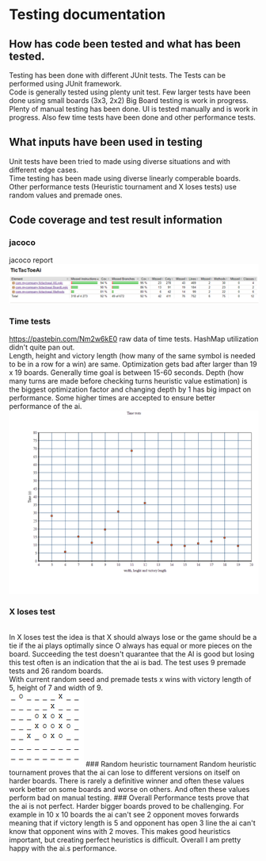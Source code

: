 # Testing documentation
## How has code been tested and what has been tested.
Testing has been done with different JUnit tests.
The Tests can be performed using JUnit framework.<br/>
Code is generally tested using plenty unit test.
Few larger tests have been done using small boards (3x3, 2x2) Big Board testing is work in progress.<br/>
Plenty of manual testing has been done.
UI is tested manually and is work in progress.
Also few time tests have been done and other performance tests.
## What inputs have been used in testing
Unit tests have been tried to made using diverse situations and with different edge cases.<br/>
Time testing has been made using diverse linearly comperable boards.<br/>
Other performance tests (Heuristic tournament and X loses tests) use random values and premade ones.
## Code coverage and test result information
### jacoco
jacoco report <br>
<img src="https://github.com/JaakkoRE/Extended-tic-tac-toe-AI/blob/master/Documentation/Images/Jacoco%20code%20coverage%20report.png"><br>
### Time tests
https://pastebin.com/Nm2w6kE0 raw data of time tests. HashMap utilization didn't quite pan out.<br>
Length, height and victory length (how many of the same symbol is needed to be in a row for a win) are same. Optimization gets bad after larger than 19 x 19 boards. Generally time goal is between 15-60 seconds. Depth (how many turns are made before checking turns heuristic value estimation) is the biggest optimization factor and changing depth by 1 has big impact on performance. Some higher times are accepted to ensure better performance of the ai. 
<img src="https://raw.githubusercontent.com/JaakkoRE/Extended-tic-tac-toe-AI/master/Documentation/Images/Time%20comparison%20graph.png" >
### X loses test
<br>
In X loses test the idea is that X should always lose or the game should be a tie if the ai plays optimally since O always has equal or more pieces on the board. Succeeding the test doesn't quarantee that the AI is good but losing this test often is an indication that the ai is bad. The test uses 9 premade tests and 26 random boards.<br>
With current random seed and premade tests x wins with victory length of 5, height of 7 and width of 9.<br>
<img src="https://github.com/JaakkoRE/Extended-tic-tac-toe-AI/blob/master/Documentation/Images/loss.png">
###  Random heuristic tournament
Random heuristic tournament proves that the ai can lose to different versions on itself on harder boards. There is rarely a definitive winner and often these values work better
on some boards and worse on others. And often these values perform bad on manual testing. 
### Overall
Performance tests prove that the ai is not perfect. Harder bigger boards proved to be challenging. For example in 10 x 10 boards the ai can't see 2 opponent moves forwards meaning that if victory length is 5 and opponent has open 3 line the ai can't know that opponent wins with 2 moves. This makes good heuristics important, but creating perfect heuristics is difficult. Overall I am pretty happy with the ai.s performance.





